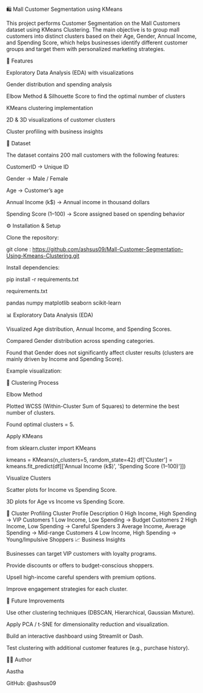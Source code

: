 🛍️ Mall Customer Segmentation using KMeans

This project performs Customer Segmentation on the Mall Customers dataset using KMeans Clustering.
The main objective is to group mall customers into distinct clusters based on their Age, Gender, Annual Income, and Spending Score, which helps businesses identify different customer groups and target them with personalized marketing strategies.

🚀 Features

Exploratory Data Analysis (EDA) with visualizations

Gender distribution and spending analysis

Elbow Method & Silhouette Score to find the optimal number of clusters

KMeans clustering implementation

2D & 3D visualizations of customer clusters

Cluster profiling with business insights

📂 Dataset

The dataset contains 200 mall customers with the following features:

CustomerID → Unique ID

Gender → Male / Female

Age → Customer’s age

Annual Income (k$) → Annual income in thousand dollars

Spending Score (1–100) → Score assigned based on spending behavior

⚙️ Installation & Setup

Clone the repository:

git clone :  https://github.com/ashsus09/Mall-Customer-Segmentation-Using-Kmeans-Clustering.git

Install dependencies:

pip install -r requirements.txt


requirements.txt

pandas
numpy
matplotlib
seaborn
scikit-learn

📊 Exploratory Data Analysis (EDA)

Visualized Age distribution, Annual Income, and Spending Scores.

Compared Gender distribution across spending categories.

Found that Gender does not significantly affect cluster results (clusters are mainly driven by Income and Spending Score).

Example visualization:


🤖 Clustering Process

Elbow Method

Plotted WCSS (Within-Cluster Sum of Squares) to determine the best number of clusters.

Found optimal clusters = 5.

Apply KMeans

from sklearn.cluster import KMeans

kmeans = KMeans(n_clusters=5, random_state=42)
df['Cluster'] = kmeans.fit_predict(df[['Annual Income (k$)', 'Spending Score (1–100)']])


Visualize Clusters

Scatter plots for Income vs Spending Score.

3D plots for Age vs Income vs Spending Score.

📑 Cluster Profiling
Cluster	Profile Description
0	High Income, High Spending → VIP Customers
1	Low Income, Low Spending → Budget Customers
2	High Income, Low Spending → Careful Spenders
3	Average Income, Average Spending → Mid-range Customers
4	Low Income, High Spending → Young/Impulsive Shoppers
📈 Business Insights

Businesses can target VIP customers with loyalty programs.

Provide discounts or offers to budget-conscious shoppers.

Upsell high-income careful spenders with premium options.

Improve engagement strategies for each cluster.

🔮 Future Improvements

Use other clustering techniques (DBSCAN, Hierarchical, Gaussian Mixture).

Apply PCA / t-SNE for dimensionality reduction and visualization.

Build an interactive dashboard using Streamlit or Dash.

Test clustering with additional customer features (e.g., purchase history).

👨‍💻 Author

Aastha

GitHub: @ashsus09
